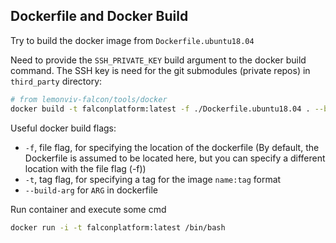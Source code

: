 ## Dockerfile and Docker Build

Try to build the docker image from `Dockerfile.ubuntu18.04`

Need to provide the `SSH_PRIVATE_KEY` build argument to the docker build command. The SSH key is need for the git submodules (private repos) in `third_party` directory:

```bash
# from lemonviv-falcon/tools/docker
docker build -t falconplatform:latest -f ./Dockerfile.ubuntu18.04 . --build-arg SSH_PRIVATE_KEY="$(cat ~/.ssh/id_rsa_forGithub)" --no-cache
```

Useful docker build flags:
- `-f`, file flag, for specifying the location of the dockerfile (By default, the Dockerfile is assumed to be located here, but you can specify a different location with the file flag (-f))
- `-t`, tag flag, for specifying a tag for the image `name:tag` format
- `--build-arg` for `ARG` in dockerfile

Run container and execute some cmd
```bash
docker run -i -t falconplatform:latest /bin/bash
```